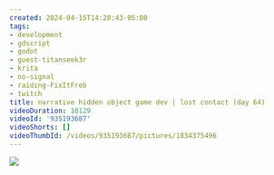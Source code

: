 ```yaml
---
created: 2024-04-15T14:28:43-05:00
tags:
- development
- gdscript
- godot
- guest-titanseek3r
- krita
- no-signal
- raiding-FixItFreb
- twitch
title: narrative hidden object game dev | lost contact (day 64)
videoDuration: 10129
videoId: '935193687'
videoShorts: []
videoThumbId: /videos/935193687/pictures/1834375496
---
```


![](20240415192843.jpg)
